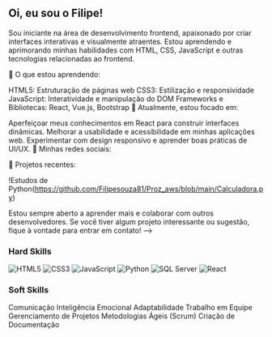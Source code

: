 ## Oi, eu sou o Filipe!

Sou iniciante na área de desenvolvimento frontend, apaixonado por criar interfaces interativas e visualmente atraentes. Estou aprendendo e aprimorando minhas habilidades com HTML, CSS, JavaScript e outras tecnologias relacionadas ao frontend.

🚀 O que estou aprendendo:

HTML5: Estruturação de páginas web
CSS3: Estilização e responsividade
JavaScript: Interatividade e manipulação do DOM
Frameworks e Bibliotecas: React, Vue.js, Bootstrap
🌱 Atualmente, estou focado em:

Aperfeiçoar meus conhecimentos em React para construir interfaces dinâmicas.
Melhorar a usabilidade e acessibilidade em minhas aplicações web.
Experimentar com design responsivo e aprender boas práticas de UI/UX.
🔗 Minhas redes sociais:


📂 Projetos recentes:

!Estudos de Python(https://github.com/Filipesouza81/Proz_aws/blob/main/Calculadora.py)

Estou sempre aberto a aprender mais e colaborar com outros desenvolvedores. Se você tiver algum projeto interessante ou sugestão, fique à vontade para entrar em contato!
-->

### Hard Skills


<p align="left">
  <!-- HTML5 -->
  <img src="https://img.shields.io/badge/HTML5-E34F26?style=for-the-badge&logo=html5&logoColor=white" alt="HTML5" />

  <!-- CSS3 -->
  <img src="https://img.shields.io/badge/CSS3-1572B6?style=for-the-badge&logo=css3&logoColor=white" alt="CSS3" />

  <!-- JavaScript -->
  <img src="https://img.shields.io/badge/JavaScript-F7DF1E?style=for-the-badge&logo=javascript&logoColor=black" alt="JavaScript" />

  <!-- Python -->
  <img src="https://img.shields.io/badge/Python-3776AB?style=for-the-badge&logo=python&logoColor=white" alt="Python" />

  <!-- SQL Server -->
  <img src="https://img.shields.io/badge/SQL%20Server-CC2927?style=for-the-badge&logo=microsoft-sql-server&logoColor=white" alt="SQL Server" />

  <!-- React -->
  <img src="https://img.shields.io/badge/React-61DAFB?style=for-the-badge&logo=react&logoColor=black" alt="React" />
</p>





### Soft Skills

Comunicação
Inteligência Emocional
Adaptabilidade
Trabalho em Equipe
Gerenciamento de Projetos
Metodologias Ágeis (Scrum)
Criação de Documentação

